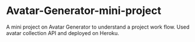 # Avatar-Generator-mini-project
A mini project on Avatar Generator to understand a project work flow. Used avatar collection API and deployed on Heroku.

